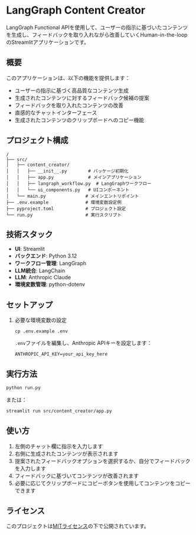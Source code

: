 # LangGraph Content Creator

LangGraph Functional APIを使用して、ユーザーの指示に基づいたコンテンツを生成し、フィードバックを取り入れながら改善していくHuman-in-the-loopのStreamlitアプリケーションです。

## 概要

このアプリケーションは、以下の機能を提供します：

- ユーザーの指示に基づく高品質なコンテンツ生成
- 生成されたコンテンツに対するフィードバック候補の提案
- フィードバックを取り入れたコンテンツの改善
- 直感的なチャットインターフェース
- 生成されたコンテンツのクリップボードへのコピー機能

## プロジェクト構成

```
/
├── src/
│   ├── content_creator/
│   │   ├── __init__.py        # パッケージ初期化
│   │   ├── app.py             # メインアプリケーション
│   │   ├── langraph_workflow.py  # LangGraphワークフロー
│   │   └── ui_components.py   # UIコンポーネント
│   └── main.py               # メインエントリポイント
├── .env.example              # 環境変数設定例
├── pyproject.toml            # プロジェクト設定
└── run.py                    # 実行スクリプト
```

## 技術スタック

- **UI**: Streamlit
- **バックエンド**: Python 3.12
- **ワークフロー管理**: LangGraph
- **LLM統合**: LangChain
- **LLM**: Anthropic Claude
- **環境変数管理**: python-dotenv

## セットアップ

1. 必要な環境変数の設定
   ```
   cp .env.example .env
   ```
   `.env`ファイルを編集し、Anthropic APIキーを設定します：
   ```
   ANTHROPIC_API_KEY=your_api_key_here
   ```

## 実行方法

```bash
python run.py
```

または：

```bash
streamlit run src/content_creator/app.py
```

## 使い方

1. 左側のチャット欄に指示を入力します
2. 右側に生成されたコンテンツが表示されます
3. 提案されたフィードバックオプションを選択するか、自分でフィードバックを入力します
4. フィードバックに基づいてコンテンツが改善されます
5. 必要に応じてクリップボードにコピーボタンを使用してコンテンツをコピーできます

## ライセンス

このプロジェクトは[MITライセンス](LICENSE)の下で公開されています。 